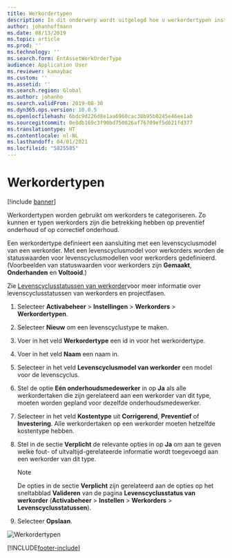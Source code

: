 ```yaml
---
title: Werkordertypen
description: In dit onderwerp wordt uitgelegd hoe u werkordertypen instelt in Activabeheer.
author: johanhoffmann
ms.date: 08/13/2019
ms.topic: article
ms.prod: ''
ms.technology: ''
ms.search.form: EntAssetWorkOrderType
audience: Application User
ms.reviewer: kamaybac
ms.custom: ''
ms.assetid: ''
ms.search.region: Global
ms.author: johanho
ms.search.validFrom: 2019-08-30
ms.dyn365.ops.version: 10.0.5
ms.openlocfilehash: 6bdc9d226d8e1aa6960cac38b95b0245e46ee1ab
ms.sourcegitcommit: 0e8db169c3f90bd750826af76709ef5d621fd377
ms.translationtype: HT
ms.contentlocale: nl-NL
ms.lasthandoff: 04/01/2021
ms.locfileid: "5825585"
---
```

# <a name="work-order-types"></a>Werkordertypen

[!include [banner](../../includes/banner.md)]

 

Werkordertypen worden gebruikt om werkorders te categoriseren. Zo kunnen er typen werkorders zijn die betrekking hebben op preventief onderhoud of op correctief onderhoud.

Een werkordertype definieert een aansluiting met een levenscyclusmodel van een werkorder. Met een levenscyclusmodel voor werkorders worden de statuswaarden voor levenscyclusmodellen voor werkorders gedefinieerd. (Voorbeelden van statuswaarden voor werkorders zijn **Gemaakt**, **Onderhanden** en **Voltooid**.)

Zie [Levenscyclusstatussen van werkorder](work-order-lifecycle-states.md)voor meer informatie over levenscyclusstatussen van werkorders en projectfasen.

1. Selecteer **Activabeheer** \> **Instellingen** \> **Werkorders** \> **Werkordertypen**.
2. Selecteer **Nieuw** om een levenscyclustype te maken.
3. Voer in het veld **Werkordertype** een id in voor het werkordertype.
4. Voer in het veld **Naam** een naam in.
5. Selecteer in het veld **Levenscyclusmodel van werkorder** een model voor de levenscyclus.
5. Stel de optie **Eén onderhoudsmedewerker** in op **Ja** als alle werkordertaken die zijn gerelateerd aan een werkorder van dit type, moeten worden gepland voor dezelfde onderhoudsmedewerker.
6. Selecteer in het veld **Kostentype** uit **Corrigerend**, **Preventief** of **Investering**. Alle werkordertaken op een werkorder moeten hetzelfde kostentype hebben.
7. Stel in de sectie **Verplicht** de relevante opties in op **Ja** om aan te geven welke fout- of uitvaltijd-gerelateerde informatie wordt toegevoegd aan een werkorder van dit type.

    > [!NOTE]
    > De opties in de sectie **Verplicht** zijn gerelateerd aan de opties op het sneltabblad **Valideren** van de pagina **Levenscyclusstatus van werkorder** (**Activabeheer** \> **Instellen** \> **Werkorders** \> **Levenscyclusstatussen**).

8. Selecteer **Opslaan**.

![Werkordertypen](media/16-setup-for-work-orders.png)


[!INCLUDE[footer-include](../../../includes/footer-banner.md)]